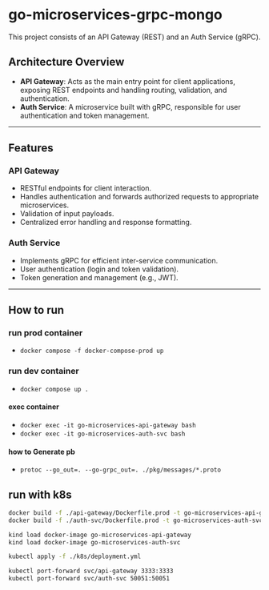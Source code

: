 # go-microservices-grpc-mongo

This project consists of an API Gateway (REST) and an Auth Service (gRPC).

## Architecture Overview

- **API Gateway**: Acts as the main entry point for client applications, exposing REST endpoints and handling routing, validation, and authentication.
- **Auth Service**: A microservice built with gRPC, responsible for user authentication and token management.

---

## Features

### API Gateway

- RESTful endpoints for client interaction.
- Handles authentication and forwards authorized requests to appropriate microservices.
- Validation of input payloads.
- Centralized error handling and response formatting.

### Auth Service

- Implements gRPC for efficient inter-service communication.
- User authentication (login and token validation).
- Token generation and management (e.g., JWT).

---

## How to run

### run prod container

- `docker compose -f docker-compose-prod up`

### run dev container

- `docker compose up .`

#### exec container

- `docker exec -it go-microservices-api-gateway bash`
- `docker exec -it go-microservices-auth-svc bash`

#### how to Generate pb

- `protoc --go_out=. --go-grpc_out=. ./pkg/messages/*.proto`

## run with k8s

```bash
docker build -f ./api-gateway/Dockerfile.prod -t go-microservices-api-gateway .
docker build -f ./auth-svc/Dockerfile.prod -t go-microservices-auth-svc .

kind load docker-image go-microservices-api-gateway
kind load docker-image go-microservices-auth-svc

kubectl apply -f ./k8s/deployment.yml

kubectl port-forward svc/api-gateway 3333:3333
kubectl port-forward svc/auth-svc 50051:50051

```
